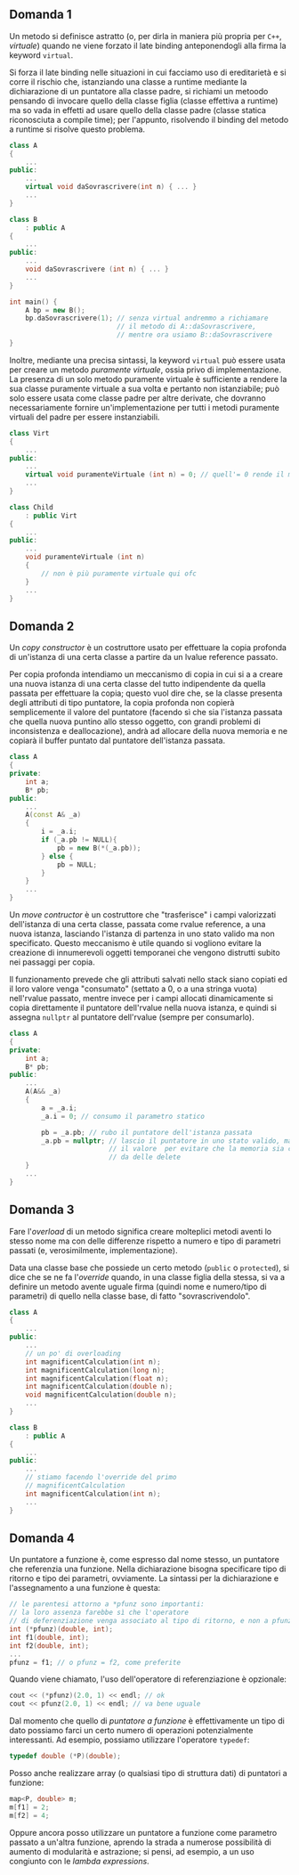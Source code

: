 ## Domanda 1
Un metodo si definisce astratto (o, per dirla in maniera più propria per `C++`, *virtuale*)
quando ne viene forzato il late binding anteponendogli alla firma la keyword `virtual`.

Si forza il late binding nelle situazioni in cui facciamo uso di ereditarietà
e si corre il rischio che, istanziando una classe a runtime mediante la dichiarazione
di un puntatore alla classe padre, si richiami un metoodo pensando di invocare quello della classe figlia (classe effettiva a runtime) ma so vada in effetti ad usare quello della classe padre (classe statica riconosciuta a compile time);
per l'appunto, risolvendo il binding del metodo a runtime si risolve questo problema.

```cpp
class A
{
    ...
public:
    ...
    virtual void daSovrascrivere(int n) { ... }
    ...
}

class B
    : public A
{
    ...
public:
    ...
    void daSovrascrivere (int n) { ... }
    ...
}

int main() {
    A bp = new B();
    bp.daSovrascrivere(1); // senza virtual andremmo a richiamare
                           // il metodo di A::daSovrascrivere, 
                           // mentre ora usiamo B::daSovrascrivere
}
```

Inoltre, mediante una precisa sintassi, la keyword `virtual` può essere usata per creare
un metodo *puramente virtuale*, ossia privo di implementazione. La presenza di un solo
metodo puramente virtuale è sufficiente a rendere la sua classe puramente virtuale a sua
volta e pertanto non istanziabile; può solo essere usata come classe padre per altre
derivate, che dovranno necessariamente fornire un'implementazione per tutti i metodi
puramente virtuali del padre per essere instanziabili.
```cpp
class Virt
{
    ...
public:
    ...
    virtual void puramenteVirtuale (int n) = 0; // quell'= 0 rende il metodo puramente virtuale
    ...
}

class Child
    : public Virt
{
    ...
public:
    ...
    void puramenteVirtuale (int n)
    {
        // non è più puramente virtuale qui ofc
    }
    ...
}
```

## Domanda 2
Un _copy constructor_ è un costruttore usato per effettuare la copia profonda di un'istanza di una certa classe a partire da un lvalue reference passato.

Per copia profonda intendiamo un meccanismo di copia in cui si a a creare una nuova istanza di una certa classe del tutto indipendente da quella passata per effettuare la copia; questo vuol dire che, se la classe presenta degli attributi di tipo puntatore, la copia profonda non copierà semplicemente il valore del puntatore (facendo sì che sia l'istanza passata che quella nuova puntino allo stesso oggetto, con grandi problemi di inconsistenza e deallocazione), andrà ad allocare della nuova memoria e ne copiarà il buffer puntato dal puntatore dell'istanza passata.
```cpp
class A
{
private:
    int a;
    B* pb;
public:
    ...
    A(const A& _a)
    {
        i = _a.i;
        if (_a.pb != NULL){
            pb = new B(*(_a.pb));
        } else {
            pb = NULL;
        }
    }
    ...
}
```

Un _move contructor_ è un costruttore che "trasferisce" i campi valorizzati dell'istanza di una certa classe, passata come rvalue reference, a una nuova istanza, lasciando l'istanza di partenza in uno stato valido ma non specificato. Questo meccanismo è utile quando si vogliono evitare la creazione di innumerevoli oggetti temporanei che vengono distrutti subito nei passaggi per copia. 

Il funzionamento prevede che gli attributi salvati nello stack siano copiati ed il loro valore venga "consumato" (settato a 0, o a una stringa vuota) nell'rvalue passato, mentre invece per i campi allocati dinamicamente si copia direttamente il puntatore dell'rvalue nella nuova istanza, e quindi si assegna `nullptr` al puntatore dell'rvalue (sempre per consumarlo).
```cpp
class A
{
private:
    int a;
    B* pb;
public:
    ...
    A(A&& _a)
    {
        a = _a.i;
        _a.i = 0; // consumo il parametro statico

        pb = _a.pb; // rubo il puntatore dell'istanza passata
        _a.pb = nullptr; // lascio il puntatore in uno stato valido, ma ne consumo
                         // il valore  per evitare che la memoria sia cancellata
                         // da delle delete
    }
    ...
}
```

## Domanda 3
Fare l'*overload* di un metodo significa creare molteplici metodi aventi lo stesso
nome ma con delle differenze rispetto a numero e tipo di parametri passati (e, verosimilmente, implementazione).

Data una classe base che possiede un certo metodo (`public` o `protected`), si dice
che se ne fa l'*override* quando, in una classe figlia della stessa, si va a definire
un metodo avente uguale firma (quindi nome e numero/tipo di parametri) di quello
nella classe base, di fatto "sovrascrivendolo".
```cpp
class A
{
    ...
public:
    ...
    // un po' di overloading
    int magnificentCalculation(int n);
    int magnificentCalculation(long n);
    int magnificentCalculation(float n);
    int magnificentCalculation(double n);
    void magnificentCalculation(double n);
    ...
}

class B
    : public A
{
    ...
public:
    ...
    // stiamo facendo l'override del primo
    // magnificentCalculation
    int magnificentCalculation(int n);
    ...
}
```

## Domanda 4
Un puntatore a funzione è, come espresso dal nome stesso, un puntatore che referenzia una funzione. Nella dichiarazione bisogna specificare tipo di ritorno e tipo dei parametri, ovviamente. La sintassi per la dichiarazione e l'assegnamento a una funzione è questa:
```cpp
// le parentesi attorno a *pfunz sono importanti:
// la loro assenza farebbe sì che l'operatore
// di deferenziazione venga associato al tipo di ritorno, e non a pfunz
int (*pfunz)(double, int);
int f1(double, int);
int f2(double, int);
...
pfunz = f1; // o pfunz = f2, come preferite
```
Quando viene chiamato, l'uso dell'operatore di referenziazione è opzionale:
```cpp
cout << (*pfunz)(2.0, 1) << endl; // ok
cout << pfunz(2.0, 1) << endl; // va bene uguale
```
Dal momento che quello di _puntatore a funzione_ è effettivamente un tipo di dato possiamo farci un certo numero di operazioni potenzialmente interessanti. Ad esempio, possiamo utilizzare l'operatore `typedef`:
```cpp
typedef double (*P)(double);
```
Posso anche realizzare array (o qualsiasi tipo di struttura dati) di puntatori a funzione:
```cpp
map<P, double> m;
m[f1] = 2;
m[f2] = 4;
```
Oppure ancora posso utilizzare un puntatore a funzione come parametro passato a un'altra funzione, aprendo la strada a numerose possibilità di aumento di modularità e astrazione; si pensi, ad esempio, a un uso congiunto con le _lambda expressions_.